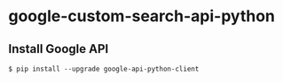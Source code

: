 # google-custom-search-api-python

## Install Google API 

```
$ pip install --upgrade google-api-python-client
``` 
